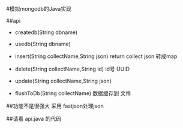 #模拟mongodb的Java实现 

##api

- createdb(String dbname)
- usedb(String dbname)


- insert(String collectName,String json) return collect  json 转成map
- delete(String collectName,String id) id号 UUID
- update(String collectName,String json)

- flushToDb(String collectName)  数据缓存到 文件
 
##功能不是很强大
采用 fastjson处理json

##请看 api.java 的代码

